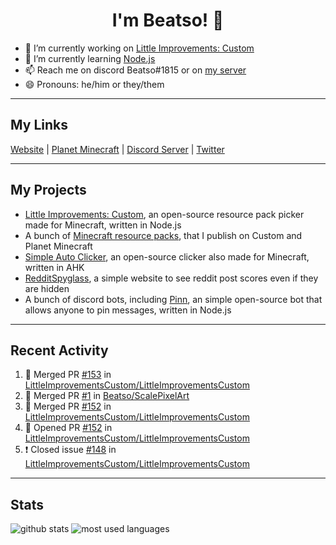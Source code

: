 <h1 align="center">I'm Beatso! 👋</h1>

- 🔭 I’m currently working on [Little Improvements: Custom](https://github.com/LittleImprovementsCustom/LittleImprovementsCustom)
- 🌱 I’m currently learning [Node.js](https://nodejs.org/)
- 📫 Reach me on discord Beatso#1815 or on [my server](https://discord.gg/bNcZjFe)
- 😄 Pronouns: he/him or they/them

---

## My Links
[Website](https://www.beatso.tk/) | 
[Planet Minecraft](https://www.planetminecraft.com/member/beatso/) |
[Discord Server](https://discord.gg/bNcZjFe) |
[Twitter](https://twitter.com/beatso_)

---

## My Projects
- [Little Improvements: Custom](https://github.com/LittleImprovementsCustom/LittleImprovementsCustom), an open-source resource pack picker made for Minecraft, written in Node.js
- A bunch of [Minecraft resource packs](https://www.planetminecraft.com/member/beatso/submissions/texture-packs/?morder=order_popularity), that I publish on Custom and Planet Minecraft
- [Simple Auto Clicker](https://github.com/Beatso/SimpleAutoClicker), an open-source clicker also made for Minecraft, written in AHK
- [RedditSpyglass](https://github.com/Beatso/RedditSpyglass), a simple website to see reddit post scores even if they are hidden
- A bunch of discord bots, including [Pinn](https://github.com/Beatso/Pinn), an simple open-source bot that allows anyone to pin messages, written in Node.js

---

## Recent Activity
<!--START_SECTION:activity-->
1. 🎉 Merged PR [#153](https://github.com/LittleImprovementsCustom/LittleImprovementsCustom/pull/153) in [LittleImprovementsCustom/LittleImprovementsCustom](https://github.com/LittleImprovementsCustom/LittleImprovementsCustom)
2. 🎉 Merged PR [#1](https://github.com/Beatso/ScalePixelArt/pull/1) in [Beatso/ScalePixelArt](https://github.com/Beatso/ScalePixelArt)
3. 🎉 Merged PR [#152](https://github.com/LittleImprovementsCustom/LittleImprovementsCustom/pull/152) in [LittleImprovementsCustom/LittleImprovementsCustom](https://github.com/LittleImprovementsCustom/LittleImprovementsCustom)
4. 💪 Opened PR [#152](https://github.com/LittleImprovementsCustom/LittleImprovementsCustom/pull/152) in [LittleImprovementsCustom/LittleImprovementsCustom](https://github.com/LittleImprovementsCustom/LittleImprovementsCustom)
5. ❗️ Closed issue [#148](https://github.com/LittleImprovementsCustom/LittleImprovementsCustom/issues/148) in [LittleImprovementsCustom/LittleImprovementsCustom](https://github.com/LittleImprovementsCustom/LittleImprovementsCustom)
<!--END_SECTION:activity-->

---

## Stats
![github stats](https://github-readme-stats.vercel.app/api?username=Beatso&count_private=true&show_icons=true&hide_rank=true&title_color=f0f6fc&icon_color=8b949e&text_color=c9d1d9&bg_color=0d1117&hide_border=true "GitHub Stats")
![most used languages](https://github-readme-stats.vercel.app/api/top-langs/?username=Beatso&langs_count=3&title_color=f0f6fc&icon_color=8b949e&text_color=c9d1d9&bg_color=0d1117&hide_border=true "Most Used Languages")
